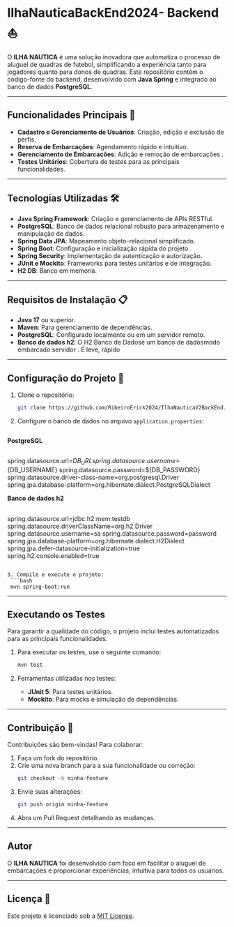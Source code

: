 # IlhaNauticaBackEnd2024- Backend ⛵


O **ILHA NAUTICA** é uma solução inovadora que automatiza o processo de aluguel de quadras de futebol, simplificando a experiência tanto para jogadores quanto para donos de quadras. Este repositório contém o código-fonte do backend, desenvolvido com **Java Spring** e integrado ao banco de dados **PostgreSQL**.

---

## Funcionalidades Principais 🎯

- **Cadastro e Gerenciamento de Usuários**: Criação, edição e exclusão de perfis.  
- **Reserva de Embarcações**: Agendamento rápido e intuitivo.  
- **Gerenciamento de Embarcações**: Adição e remoção de embarcações .  
- **Testes Unitários**: Cobertura de testes para as principais funcionalidades.  

---

## Tecnologias Utilizadas 🛠️

- **Java Spring Framework**: Criação e gerenciamento de APIs RESTful.  
- **PostgreSQL**: Banco de dados relacional robusto para armazenamento e manipulação de dados.  
- **Spring Data JPA**: Mapeamento objeto-relacional simplificado.  
- **Spring Boot**: Configuração e inicialização rápida do projeto.  
- **Spring Security**: Implementação de autenticação e autorização.  
- **JUnit e Mockito**: Frameworks para testes unitários e de integração.
- **H2 DB**: Banco em memoria.

---

## Requisitos de Instalação 📋

- **Java 17** ou superior.  
- **Maven**: Para gerenciamento de dependências.  
- **PostgreSQL**: Configurado localmente ou em um servidor remoto.  
- **Banco de dados h2**: O H2 Banco de Dadosé um banco de dadosmodo embarcado servidor . É leve, rápido
---

## Configuração do Projeto 🚀

1. Clone o repositório:  
   ```bash
   git clone https://github.com/RibeiroErick2024/IlhaNauticaV2BackEnd.git

   ```

2. Configure o banco de dados no arquivo `application.properties`:  
   ```properties
**PostgreSQL**
##
 spring.datasource.url=${DB_URL}
 spring.datasource.username=${DB_USERNAME}
 spring.datasource.password=${DB_PASSWORD}
 spring.datasource.driver-class-name=org.postgresql.Driver
 spring.jpa.database-platform=org.hibernate.dialect.PostgreSQLDialect
 

**Banco de dados h2**
##
spring.datasource.url=jdbc:h2:mem:testdb
spring.datasource.driverClassName=org.h2.Driver
spring.datasource.username=sa
spring.datasource.password=password
spring.jpa.database-platform=org.hibernate.dialect.H2Dialect
spring.jpa.defer-datasource-initialization=true
spring.h2.console.enabled=true
  ```

3. Compile e execute o projeto:  
   ```bash
   mvn spring-boot:run
   ```

---

## Executando os Testes

Para garantir a qualidade do código, o projeto inclui testes automatizados para as principais funcionalidades.  

1. Para executar os testes, use o seguinte comando:  
   ```bash
   mvn test
   ```  

2. Ferramentas utilizadas nos testes:  
   - **JUnit 5**: Para testes unitários.  
   - **Mockito**: Para mocks e simulação de dependências.  


---

## Contribuição 🤝

Contribuições são bem-vindas! Para colaborar:  

1. Faça um fork do repositório.  
2. Crie uma nova branch para a sua funcionalidade ou correção:  
   ```bash
   git checkout -b minha-feature
   ```  
3. Envie suas alterações:  
   ```bash
   git push origin minha-feature
   ```  
4. Abra um Pull Request detalhando as mudanças.  

---

## Autor

O **ILHA NAUTICA** foi desenvolvido com foco em facilitar o aluguel de embarcações e proporcionar  experiências, intuitiva para todos os usuários.

---

## Licença 📄

Este projeto é licenciado sob a [MIT License](LICENSE).
```
